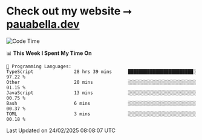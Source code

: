 # Check out my website ⭢ [pauabella.dev](https://pauabella.dev)

<!--START_SECTION:waka-->
![Code Time](http://img.shields.io/badge/Code%20Time-4%2C116%20hrs%203%20mins-blue)

📊 **This Week I Spent My Time On** 

```text
💬 Programming Languages: 
TypeScript               28 hrs 39 mins      ████████████████████████░   97.22 % 
Other                    20 mins             ░░░░░░░░░░░░░░░░░░░░░░░░░   01.15 % 
JavaScript               13 mins             ░░░░░░░░░░░░░░░░░░░░░░░░░   00.75 % 
Bash                     6 mins              ░░░░░░░░░░░░░░░░░░░░░░░░░   00.37 % 
TOML                     3 mins              ░░░░░░░░░░░░░░░░░░░░░░░░░   00.18 % 
```


 Last Updated on 24/02/2025 08:08:07 UTC
<!--END_SECTION:waka-->
